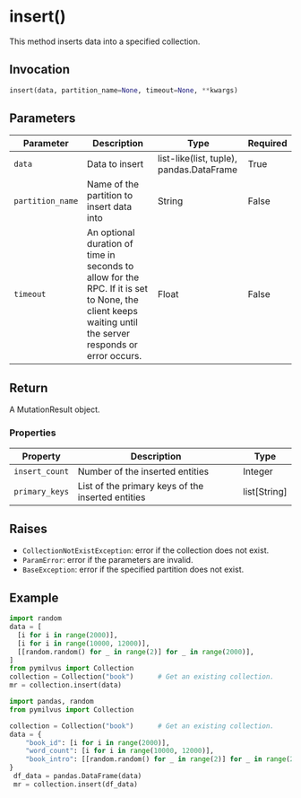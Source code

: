 # insert()

This method inserts data into a specified collection.

## Invocation

```python
insert(data, partition_name=None, timeout=None, **kwargs)
```

## Parameters

| Parameter         | Description                                                  | Type                            | Required |
| ----------------- | ------------------------------------------------------------ | ------------------------------- | -------- |
| `data`            | Data to insert                                               | list-like(list, tuple), pandas.DataFrame| True     |
| `partition_name`  | Name of the partition to insert data into                    | String                          | False    |
| `timeout`         | An optional duration of time in seconds to allow for the RPC. If it is set to None, the client keeps waiting until the server responds or error occurs.                                 | Float                           | False    |

## Return

A MutationResult object.

### Properties

| Property        | Description                                                  | Type                            |
| --------------- | ------------------------------------------------------------ | ------------------------------- |
| `insert_count`  | Number of the inserted entities                              | Integer                         |
| `primary_keys`  | List of the primary keys of the inserted entities            | list[String]                    |

## Raises

- `CollectionNotExistException`: error if the collection does not exist.
- `ParamError`: error if the parameters are invalid.
- `BaseException`: error if the specified partition does not exist.

## Example

```python
import random
data = [
  [i for i in range(2000)],
  [i for i in range(10000, 12000)],
  [[random.random() for _ in range(2)] for _ in range(2000)],
]
from pymilvus import Collection
collection = Collection("book")      # Get an existing collection.
mr = collection.insert(data)
```

```python
import pandas, random
from pymilvus import Collection

collection = Collection("book")      # Get an existing collection.
data = {                                                                                                  
    "book_id": [i for i in range(2000)],                                                                      
    "word_count": [i for i in range(10000, 12000)],                                    
    "book_intro": [[random.random() for _ in range(2)] for _ in range(2000)]                                                                             
}                                                                                                                                                                                                                        
 df_data = pandas.DataFrame(data)
 mr = collection.insert(df_data)
```
